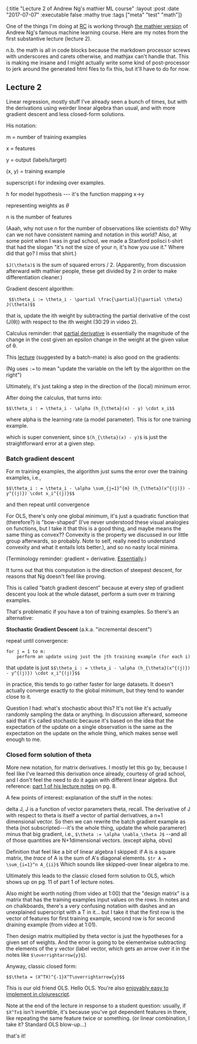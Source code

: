 {:title "Lecture 2 of Andrew Ng's mathier ML course"
 :layout :post
 :date "2017-07-07"
 :executable false
 :mathy true
 :tags  ["meta" "test" "math"]}
 
One of the things I'm doing at [RC](https://www.recurse.com/) is working through [the mathier version](https://see.stanford.edu/Course/CS229/54) of Andrew Ng's famous machine learning course. Here are my notes from the first substantive lecture (lecture 2). 

n.b. the math is all in code blocks because the markdown processor screws with underscores and carets otherwise, and mathjax can't handle that.  This is making me insane and I might actually write some kind of post-processor to jerk around the generated html files to fix this, but it'll have to do for now.

## Lecture 2

Linear regression, mostly stuff I've already seen a bunch of times, but with the derivations using weirder linear algebra than usual, and with more gradient descent and less closed-form solutions.

His notation: 

m = number of training examples

x = features

y = output (labels/target)

(x, y) = training example

superscript i for indexing over examples.

h for model hypothesis --- it's the function mapping x->y 

representing weights as $\theta$

n is the number of features

(Aaah, why not use n for the number of observations like scientists do?  Why can we not have consistent naming and notation in this world? Also, at some point when I was in grad school, we made a Stanford polisci t-shirt that had the slogan "it's not the size of your n, it's how you use it." Where did that go? I miss that shirt.)

`$J(\theta)$` is the sum of squared errors / 2.  (Apparently, from discussion afterward with mathier people, these get divided by 2 in order to make differentiation cleaner.)

Gradient descent algorithm:

```nohighlight
 $$\theta_i := \theta_i - \partial \frac{\partial}{\partial \theta} J(\theta)$$
```

that is, update the ith weight by subtracting the partial derivative of the cost (J(θ)) with respect to the ith weight (30:29 in video 2).

Calculus reminder: that [partial derivative](https://www.khanacademy.org/math/multivariable-calculus/multivariable-derivatives/partial-derivative-and-gradient-articles/a/introduction-to-partial-derivatives) is essentially the magnitude of the change in the cost given an epsilon change in the weight at the given value of θ. 

This [lecture](https://www.youtube.com/watch?v=i94OvYb6noo) (suggested by a batch-mate) is also good on the gradients:

(Ng uses `:=` to mean "update the variable on the left by the algorithm on the right")

Ultimately, it's just taking a step in the direction of the (local) minimum error.

After doing the calculus, that turns into: 

```nohighlight 
$$\theta_i : = \theta_i - \alpha (h_{\theta}(x) - y) \cdot x_i$$
```

where alpha is the learning rate (a model parameter). This is for one training example.

which is super convenient, since `$(h_{\theta}(x) - y)$` is just the straightforward error at a given step.

### Batch gradient descent

For m training examples, the algorithm just sums the error over the training examples, i.e.,

```nohighlight
$$\theta_i : = \theta_i - \alpha \sum_{j=1}^{m} (h_{\theta}(x^{(j)}) - y^{(j)}) \cdot x_i^{(j)}$$ 
```

and then repeat until convergence

For OLS, there's only one global minimum, it's just a quadratic function that (therefore?) is "bow-shaped" (I've never understood these visual analogies on functions, but I take it that this is a good thing, and maybe means the same thing as convex??  Convexity is the property we discussed in our little group afterwards, so probably.  Note to self, really need to understand convexity and what it entails lots better.), and so no nasty local minima.

(Terminology reminder: gradient = derivative. [Essentially](https://math.stackexchange.com/questions/1519367/difference-between-gradient-and-jacobian).)

It turns out that this computation is the direction of steepest descent, for reasons that Ng doesn't feel like proving. 

This is called "batch gradient descent" because at every step of gradient descent you look at the whole dataset, perform a sum over m training examples.

That's problematic if you have a ton of training examples.  So there's an alternative:

**Stochastic Gradient Descent**
(a.k.a. "incremental descent")

repeat until convergence: 
```
for j = 1 to m: 
    perform an update using just the jth training example (for each i) 
```

that update is just  ```$$\theta_i : = \theta_i - \alpha (h_{\theta}(x^{(j)}) - y^{(j)}) \cdot x_i^{(j)}$$ ```

in practice, this tends to go rather faster for large datasets. It doesn't actually converge exactly to the global minimum, but they tend to wander close to it. 

Question I had: what's stochastic about this? It's not like it's actually randomly sampling the data or anything. In discussion afterward, someone said that it's called stochastic because it's based on the idea that the expectation of the update on a single observation is the same as the expectation on the update on the whole thing, which makes sense well enough to me.

### Closed form solution of theta

More new notation, for matrix derivatives. I mostly let this go by, because I feel like I've learned this derivation once already, courtesy of grad school, and I don't feel the need to do it again with different linear algebra. But reference: [part 1 of his lecture notes](https://see.stanford.edu/materials/aimlcs229/cs229-notes1.pdf) on pg. 8.

A few points of interest: explanation of the stuff in the notes:

delta J, J is a function of vector parameters theta, recall. The derivative of J with respect to theta is itself a vector of partial derivatives, a n+1 dimensional vector. So then we can rewrite the batch gradient example as theta (not subscripted---it's the whole thing, update the whole paramerer) minus that big gradient, i.e., `$\theta := \alpha \nabla_\theta J$` --and all of those quantities are N+1dimensional vectors. (except alpha, obvs)

Definition that feel like a bit of linear algebra I skipped: if A is a square matrix, the *trace* of A is the sum of A's diagonal elements. `$tr A = \sum_{i=1}^n A_{ii}$` Which sounds like skipped-over linear algebra to me.

Ultimately this leads to the classic closed form solution to OLS, which shows up on pg. 11 of part 1 of lecture notes. 

Also might be worth noting (from video at 1:00) that the "design matrix" is a matrix that has the training examples input values on the rows.  In notes and on chalkboards, there's a very confusing notation with dashes and an unexplained superscript with a  T in it... but I take it that the first row is the vector of features for first training example, second row is for second draining example (from video at 1:01).

Then design matrix multiplied by theta vector is just the hypotheses for a given set of weights.  And the error is going to be elementwise subtracting the elements of the y vector (label vector, which gets an arrow over it in the notes like `$\overrightarrow{y}$`).

Anyway, classic closed form: 

```
$$\theta = (X^TX)^{-1}X^T\overrightarrow{y}$$
```

This is our old friend OLS. Hello OLS. You're also [enjoyably easy to implement in clojurescript](https://github.com/paultopia/browser-stats/blob/master/statspop/src/statspop/math/regression.cljs#L15).

Note at the end of the lecture in response to a student question: usually, if `$X^Tx$` isn't invertible, it's because you've got dependent features in there, like repeating the same feature twice or something. (or linear combination, I take it? Standard OLS blow-up...)

that's it!
